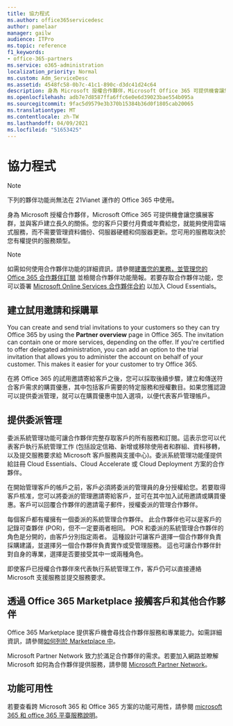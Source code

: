 ```yaml
---
title: 協力程式
ms.author: office365servicedesc
author: pamelaar
manager: gailw
audience: ITPro
ms.topic: reference
f1_keywords:
- office-365-partners
ms.service: o365-administration
localization_priority: Normal
ms.custom: Adm_ServiceDesc
ms.assetid: 4548fc58-0b7c-41c1-890c-d3dc41d24c64
description: 身為 Microsoft 授權合作夥伴，Microsoft Office 365 可提供機會讓您擴展客群，並與客戶建立長久的關係。您的客戶只要付月費或年費給您，就能夠使用雲端式服務，而不需要管理資料備份、伺服器硬體和伺服器更新。您可用的服務取決於您有權提供的服務類型。
ms.openlocfilehash: adb7e7d8587ffa6ffc6e0e6d39023bae554b095a
ms.sourcegitcommit: 9fac5d9579e3b370b15384b36d0f1805cab20065
ms.translationtype: MT
ms.contentlocale: zh-TW
ms.lasthandoff: 04/09/2021
ms.locfileid: "51653425"
---
```

# <a name="partners"></a>協力程式

> [!NOTE]
> 下列的夥伴功能尚無法在 21Vianet 運作的 Office 365 中使用。 
  
身為 Microsoft 授權合作夥伴，Microsoft Office 365 可提供機會讓您擴展客群，並與客戶建立長久的關係。您的客戶只要付月費或年費給您，就能夠使用雲端式服務，而不需要管理資料備份、伺服器硬體和伺服器更新。您可用的服務取決於您有權提供的服務類型。
  
> [!NOTE]
> 如需如何使用合作夥伴功能的詳細資訊，請參閱[建置您的業務，並管理您的 Office 365 合作夥伴訂閱](https://go.microsoft.com/fwlink/?LinkID=271614&amp;clcid=0x409) 並檢閱合作夥伴功能簡報。若要存取合作夥伴功能，您可以簽署 [Microsoft Online Services 合作夥伴合約](https://go.microsoft.com/fwlink/p/?LinkId=285473) 以加入 Cloud Essentials。 
  
## <a name="create-trial-invitations-and-purchase-orders"></a>建立試用邀請和採購單

You can create and send trial invitations to your customers so they can try Office 365 by using the **Partner overview** page in Office 365. The invitation can contain one or more services, depending on the offer. If you're certified to offer delegated administration, you can add an option to the trial invitation that allows you to administer the account on behalf of your customer. This makes it easier for your customer to try Office 365. 
  
在將 Office 365 的試用邀請寄給客戶之後，您可以採取後續步驟，建立和傳送符合客戶需求的購買優惠，其中包括客戶需要的特定服務和授權數目。如果您獲認證可以提供委派管理，就可以在購買優惠中加入選項，以便代表客戶管理帳戶。
  
## <a name="provide-delegated-administration"></a>提供委派管理

委派系統管理功能可讓合作夥伴完整存取客戶的所有服務和訂閱。這表示您可以代表客戶執行系統管理工作 (包括設定信箱、新增或移除使用者和群組、資料移轉，以及提交服務要求給 Microsoft 客戶服務與支援中心)。委派系統管理功能僅提供給註冊 Cloud Essentials、Cloud Accelerate 或 Cloud Deployment 方案的合作夥伴。
  
在開始管理客戶的帳戶之前，客戶必須將委派的管理員的身分授權給您。若要取得客戶核准，您可以將委派的管理邀請寄給客戶，並可在其中加入試用邀請或購買優惠。客戶可以回覆合作夥伴的邀請電子郵件，授權委派的管理合作夥伴。
  
每個客戶都有權擁有一個委派的系統管理合作夥伴。 此合作夥伴也可以是客戶的記錄可查夥伴 (POR)，但不一定要兩者相同。 POR 和委派的系統管理合作夥伴的角色是分開的，由客戶分別指定兩者。 這種設計可讓客戶選擇一個合作夥伴負責採購建議，並選擇另一個合作夥伴負責實作或受管理服務。 這也可讓合作夥伴針對自身的專業，選擇是否要接受其中一或兩種角色。
  
即使客戶已授權合作夥伴來代表執行系統管理工作，客戶仍可以直接連絡 Microsoft 支援服務並提交服務要求。
  
## <a name="connect-with-customers-and-other-partners-in-the-office-365-marketplace"></a>透過 Office 365 Marketplace 接觸客戶和其他合作夥伴

Office 365 Marketplace 提供客戶機會尋找合作夥伴服務和專業能力。如需詳細資訊，請參閱[如何列於 Marketplace 中](https://go.microsoft.com/fwlink/?LinkID=272019&amp;clcid=0x409)。
  
Microsoft Partner Network 致力於滿足合作夥伴的需求。若要加入網路並瞭解 Microsoft 如何為合作夥伴提供服務，請參閱 [Microsoft Partner Network](https://go.microsoft.com/fwlink/?LinkID=272021&amp;clcid=0x409)。
  
## <a name="feature-availability"></a>功能可用性

若要查看跨 Microsoft 365 和 Office 365 方案的功能可用性，請參閱 [microsoft 365 和 office 365 平臺服務說明](office-365-platform-service-description.md)。
  
